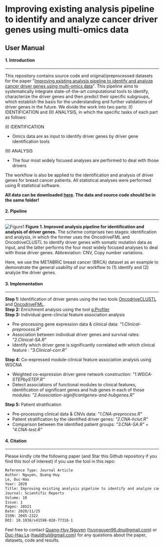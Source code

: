 # Improving existing analysis pipeline to identify and analyze cancer driver genes using multi-omics data

## User Manual
#### 1. Introduction
---
This repository contains source code and original/preprocessed datasets for the paper "[Improving existing analysis pipeline to identify and analyze cancer driver genes using multi-omics data](https://www.nature.com/articles/s41598-020-77318-1)". This pipeline aims to systematically integrate state-of-the-art computational tools to identify, characterize the driver genes and then predict their specific subgroups, which establish the basis for the understanding and further validations of driver genes in the future. We divide the work into two parts: (I) IDENTIFICATION and (II) ANALYSIS, in which the specific tasks of each part as follows:

(I) IDENTIFICATION
 - Omics data are as input to identify driver genes by driver gene identification tools

(II) ANALYSIS
 - The four most widely focused analyses are performed to deal with those drivers

The workflow is also be applied to the identification and analysis of driver genes for breast cancer patients. All statistical analyses were performed using R statistical software.

**All data can be downloaded [here](https://github.com/hauldhut/drivergene/tree/master/Data_n_SourceCode). The data and source code should be in the same folder!**

#### 2. Pipeline
---
![Figure1](https://imgur.com/B4831A1.png)
**Figure 1. Improved analysis pipeline for identification and analysis of driver genes.** The scheme comprises two stages: identification and analysis, in which the former uses the OncodriveFML and OncodriveCLUSTL to identify driver genes with somatic mutation data as input, and the latter performs the four most widely focused analyses to deal with those driver genes. Abbreviation: CNV, Copy number variations.

Here, we use the METABRIC breast cancer (BRCA) dataset as an example to demonstrate the general usability of our workflow to (1) identify and (2) analyze the driver genes.
#### 3. Implementation
---
**Step 1:** Identification of driver genes using the two tools [OncodriveCLUSTL](http://bbglab.irbbarcelona.org/oncodriveclustl/analysis) and [OncodriveFML](http://bbglab.irbbarcelona.org/oncodrivefml/analysis#). </br> 
**Step 2:** Enrichment analysis using the tool [g:Profiler](https://biit.cs.ut.ee/gprofiler/gost) </br> 
**Step 3:** Individual gene-clincial feature association analysis
- Pre-processing gene expression data & clinical data: *"1.Clinical-preprocess.R"*
- Association between individual driver genes and survival rates: *"2.Clinical-SA.R"*
- Identify which driver gene is significantly correlated with which clinical feature : *"3.Clinical-corr.R"*

**Step 4:** Co-expressed module-clinical feature association analysis using WGCNA
- Weighted co-expression driver gene network construction: *"1.WGCA-STEPbySTEP.R"*
- Detect associations of functional modules to clinical features, identification of significant genes and hub genes in each of those modules: *"2.Association-significantgenes-and-hubgenes.R"*

**Step 5:** Patient stratification
- Pre-processing clinical data & CNVs data: *"1.CNA-preprocess.R"*
- Patient stratification by the identified driver genes: *"2.CNA-hclut.R"*
- Comparison between the identified patient groups: *"3.CNA-SA.R"* + *"4.CNA-test.R"*

#### 4. Citation
---
Please kindly cite the following paper (and Star this Github repository if you find this tool of interest) if you use the tool in this repo: </br>
```sh
Reference Type: Journal Article
Author: Nguyen, Quang-Huy
Le, Duc-Hau
Year: 2020
Title: Improving existing analysis pipeline to identify and analyze cancer driver genes using multi-omics data
Journal: Scientific Reports
Volume: 10
Issue: 1
Pages: 20521
Date: 2020/11/25
ISSN: 2045-2322
DOI: 10.1038/s41598-020-77318-1
```
Feel free to contact [Quang-Huy Nguyen](https://github.com/huynguyen250896) (huynguyen96.dnu@gmail.com) or [Duc-Hau Le](https://github.com/hauldhut) (hauldhut@gmail.com) for any questions about the paper, datasets, code and results.


